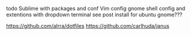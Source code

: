 todo Sublime with packages and conf
Vim config
gnome shell config and extentions with dropdown terminal 
see post install for ubuntu gnome???

https://github.com/alrra/dotfiles
https://github.com/carlhuda/janus